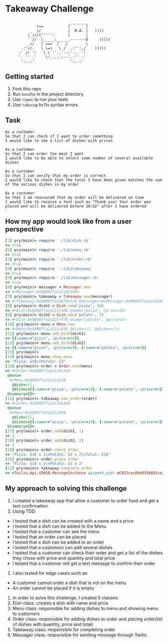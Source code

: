 Takeaway Challenge
==================
```
                            _________
              r==           |       |
           _  //            |  M.A. |   ))))
          |_)//(''''':      |       |
            //  \_____:_____.-------D     )))))
           //   | ===  |   /        \
       .:'//.   \ \=|   \ /  .:'':./    )))))
      :' // ':   \ \ ''..'--:'-.. ':
      '. '' .'    \:.....:--'.-'' .'
       ':..:'                ':..:'

 ```


Getting started
---
1. Fork this repo
1. Run `bundle` in the project directory
1. Use `rspec` to run your tests
1. Use `rubucop` to fix syntax errors

Task
-----


```
As a customer
So that I can check if I want to order something
I would like to see a list of dishes with prices

As a customer
So that I can order the meal I want
I would like to be able to select some number of several available dishes

As a customer
So that I can verify that my order is correct
I would like to check that the total I have been given matches the sum of the various dishes in my order

As a customer
So that I am reassured that my order will be delivered on time
I would like to receive a text such as "Thank you! Your order was placed and will be delivered before 18:52" after I have ordered
```


How my app would look like from a user perspective
---
```rb
[1] pry(main)> require './lib/dish.rb'
=> true
[2] pry(main)> require './lib/menu.rb'
=> true
[3] pry(main)> require './lib/order.rb'
=> true
[4] pry(main)> require './lib/takeaway'
=> true
[5] pry(main)> require './lib/messager.rb'
=> true
[6] pry(main)> messager = Messager.new
=> #<Messager:0x00007fa2a1165198>
[7] pry(main)> takeaway = Takeaway.new(messager)
=> #<Takeaway:0x00007fa2a0f0e2a0 @messager=#<Messager:0x00007fa2a1165198>, @order=nil>
[8] pry(main)> dish1 = Dish.new('pizza', 10)
=> #<Dish:0x00007fa2a1137ab8 @name="pizza", @price=10>
[9] pry(main)> dish2 = Dish.new('potato', 3)
=> #<Dish:0x00007fa2a222ff78 @name="potato", @price=3>
[10] pry(main)> menu = Menu.new
=> #<Menu:0x00007fa2a221c838 @dish=nil, @dishes=[]>
[11] pry(main)> menu.add_dish(dish1)
=> [{:name=>"pizza", :price=>10}]
[12] pry(main)> menu.add_dish(dish2)
=> [{:name=>"pizza", :price=>10}, {:name=>"potato", :price=>3}]
[13] pry(main)>
[14] pry(main)> menu.show_menu
=> "Pizza: £10\nPotato: £3"
[15] pry(main)> order = Order.new(menu)
=> #<Order:0x00007fa2a11dc4a0
 @menu=
  #<Menu:0x00007fa2a221c838
   @dish=nil,
   @dishes=[{:name=>"pizza", :price=>10}, {:name=>"potato", :price=>3}]>,
 @summary={}>
[16] pry(main)> takeaway.new_order(order)
=> #<Order:0x00007fa2a11dc4a0
 @menu=
  #<Menu:0x00007fa2a221c838
   @dish=nil,
   @dishes=[{:name=>"pizza", :price=>10}, {:name=>"potato", :price=>3}]>,
 @summary={}>
[17] pry(main)> order.add(dish1, 1)
=> 1
[18] pry(main)> order.add(dish2, 2)
=> 2
[19] pry(main)> order.check_order
=> "Pizza: £10 x 1\nPotato: £3 x 2\nTotal: £16"
[20] pry(main)> order.place_order
=> "Pizza: £10 x 1\nPotato: £3 x 2"
[21] pry(main)> takeaway.complete_order
=> <Twilio.Api.V2010.MessageInstance account_sid: AC815cac0b6035b881ce280e3e01514709 api_version: 2010-04-01 body: Sent from your Twilio trial account - Thank you for your order: £16 date_created: 2018-09-16 10:48:42 +0000 date_updated: 2018-09-16 10:48:42 +0000 date_sent:  direction: outbound-api error_code: 0 error_message:  from: +447449606023 messaging_service_sid:  num_media: 0 num_segments: 1 price: 0.0 price_unit: USD sid: SM85d677646d5e4e7da2869d2c02490272 status: queued subresource_uris: {"media"=>"/2010-04-01/Accounts/AC815cac0b6035b881ce280e3e01514709/Messages/SM85d677646d5e4e7da2869d2c02490272/Media.json"} to: +447553027856 uri: /2010-04-01/Accounts/AC815cac0b6035b881ce280e3e01514709/Messages/SM85d677646d5e4e7da2869d2c02490272.json>
```

My approach to solving this challenge
---
1. I created a takeaway app that allow a customer to order food and get a text confirmation.
1. Using TDD:
  - I tested that a dish can be created with a name and a price
  - I tested that a dish can be added to the Menu
  - I tested that a customer can see the menu
  - I tested that an order can be placed
  - I tested that a dish can be added to an order
  - I tested that a customers can add several dishes
  - I tested that a customer can check their order and get a list of the dishes they chose with price and quantity and total price
  - I tested that a customer will get a text message to confirm their order
1. I also tested for edge cases such as:
  - A customer cannot order a dish that is not on the menu
  - An order cannot be placed if it is empty
1. In order to solve this challenge, I created 5 classes:
  1. Dish class: creates a dish with name and price
  1. Menu class: responsible for adding dishes to menu and showing menu to customers
  1. Order class: responsible for adding dishes to order and placing order(list of dishes with quantity, price and total)
  1. Takeaway class: responsible for completing order
  1. Messager class: responsible for sending message through Twilio
